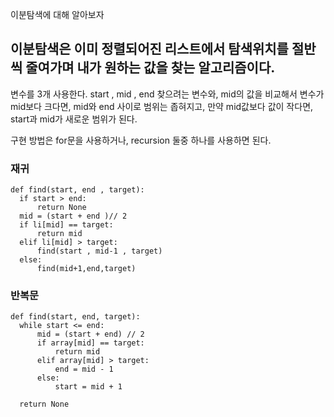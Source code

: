 이분탐색에 대해 알아보자

이분탐색은 이미 정렬되어진 리스트에서 탐색위치를 절반씩 줄여가며 내가 원하는 값을 찾는 알고리즘이다. 
---
변수를 3개 사용한다. start , mid , end 
찾으려는 변수와, mid의 값을 비교해서 변수가 mid보다 크다면, 
mid와 end 사이로 범위는 좁혀지고, 
만약 mid값보다 값이 작다면, start과 mid가 새로운 범위가 된다. 

구현 방법은 for문을 사용하거나, recursion 둘중 하나를 사용하면 된다. 

### 재귀 

    def find(start, end , target):
      if start > end:
          return None
      mid = (start + end )// 2
      if li[mid] == target:
          return mid
      elif li[mid] > target:
          find(start , mid-1 , target)
      else:
          find(mid+1,end,target)


### 반복문 

    def find(start, end, target):
      while start <= end:
          mid = (start + end) // 2
          if array[mid] == target:
              return mid
          elif array[mid] > target:
              end = mid - 1
          else:
              start = mid + 1
  
      return None

